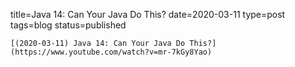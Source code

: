 
title=Java 14: Can Your Java Do This?
date=2020-03-11
type=post
tags=blog
status=published
~~~~~~
[(2020-03-11) Java 14: Can Your Java Do This?](https://www.youtube.com/watch?v=mr-7kGy8Yao) 
            
